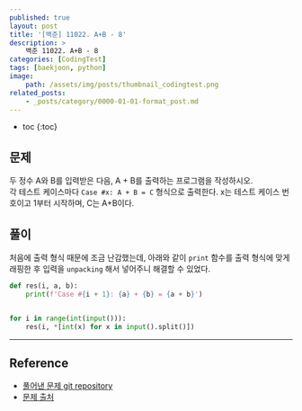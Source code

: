 ```yaml
---
published: true
layout: post
title: '[백준] 11022. A+B - 8'
description: >
    백준 11022. A+B - 8
categories: [CodingTest]
tags: [baekjoon, python]
image:
    path: /assets/img/posts/thumbnail_codingtest.png
related_posts:
    - _posts/category/0000-01-01-format_post.md
---
```

* toc
{:toc}

## 문제

두 정수 A와 B를 입력받은 다음, A + B를 출력하는 프로그램을 작성하시오.  
각 테스트 케이스마다 `Case #x: A + B = C` 형식으로 출력한다. x는 테스트 케이스 번호이고 1부터 시작하며, C는 A+B이다.  

## 풀이

처음에 출력 형식 때문에 조금 난감했는데, 아래와 같이 `print` 함수를 출력 형식에 맞게 래핑한 후 입력을 `unpacking` 해서 넣어주니 해결할 수 있었다.  

```python
def res(i, a, b):
    print(f'Case #{i + 1}: {a} + {b} = {a + b}')


for i in range(int(input())):
    res(i, *[int(x) for x in input().split()])
```

---
## Reference
- [풀어낸 문제 git repository](https://github.com/djccnt15/coding_test)
- [문제 출처](https://www.acmicpc.net/problem/11022)
